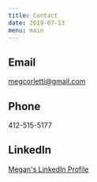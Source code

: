 ```yaml
---
title: Contact
date: 2019-07-13
menu: main
---
```

>

## Email

megcorletti@gmail.com

## Phone

412-515-5177

## LinkedIn

[Megan's LinkedIn Profile](https://www.linkedin.com/in/megan-corletti-2256b8191/)
